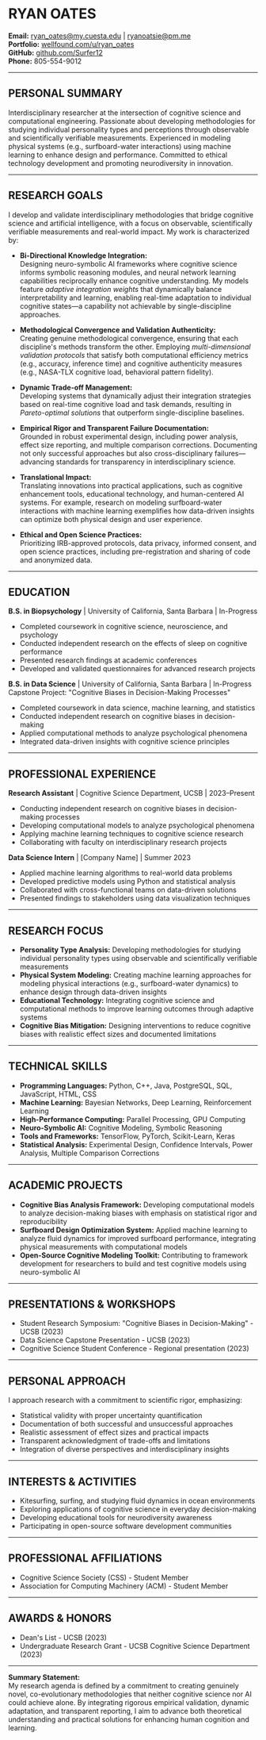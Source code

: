 # RYAN OATES

**Email:** ryan_oates@my.cuesta.edu | ryanoatsie@pm.me  
**Portfolio:** [wellfound.com/u/ryan_oates](https://wellfound.com/u/ryan_oates)  
**GitHub:** [github.com/Surfer12](https://github.com/Surfer12)  
**Phone:** 805-554-9012

---

## PERSONAL SUMMARY

Interdisciplinary researcher at the intersection of cognitive science and computational engineering. Passionate about developing methodologies for studying individual personality types and perceptions through observable and scientifically verifiable measurements. Experienced in modeling physical systems (e.g., surfboard-water interactions) using machine learning to enhance design and performance. Committed to ethical technology development and promoting neurodiversity in innovation.

---

## RESEARCH GOALS

I develop and validate interdisciplinary methodologies that bridge cognitive science and artificial intelligence, with a focus on observable, scientifically verifiable measurements and real-world impact. My work is characterized by:

- **Bi-Directional Knowledge Integration:**  
  Designing neuro-symbolic AI frameworks where cognitive science informs symbolic reasoning modules, and neural network learning capabilities reciprocally enhance cognitive understanding. My models feature *adaptive integration weights* that dynamically balance interpretability and learning, enabling real-time adaptation to individual cognitive states—a capability not achievable by single-discipline approaches.

- **Methodological Convergence and Validation Authenticity:**  
  Creating genuine methodological convergence, ensuring that each discipline's methods transform the other. Employing *multi-dimensional validation protocols* that satisfy both computational efficiency metrics (e.g., accuracy, inference time) and cognitive authenticity measures (e.g., NASA-TLX cognitive load, behavioral pattern fidelity).

- **Dynamic Trade-off Management:**  
  Developing systems that dynamically adjust their integration strategies based on real-time cognitive load and task demands, resulting in *Pareto-optimal solutions* that outperform single-discipline baselines.

- **Empirical Rigor and Transparent Failure Documentation:**  
  Grounded in robust experimental design, including power analysis, effect size reporting, and multiple comparison corrections. Documenting not only successful approaches but also cross-disciplinary failures—advancing standards for transparency in interdisciplinary science.

- **Translational Impact:**  
  Translating innovations into practical applications, such as cognitive enhancement tools, educational technology, and human-centered AI systems. For example, research on modeling surfboard-water interactions with machine learning exemplifies how data-driven insights can optimize both physical design and user experience.

- **Ethical and Open Science Practices:**  
  Prioritizing IRB-approved protocols, data privacy, informed consent, and open science practices, including pre-registration and sharing of code and anonymized data.

---

## EDUCATION

**B.S. in Biopsychology** | University of California, Santa Barbara | In-Progress  
- Completed coursework in cognitive science, neuroscience, and psychology  
- Conducted independent research on the effects of sleep on cognitive performance  
- Presented research findings at academic conferences  
- Developed and validated questionnaires for advanced research projects

**B.S. in Data Science** | University of California, Santa Barbara | In-Progress  
Capstone Project: "Cognitive Biases in Decision-Making Processes"  
- Completed coursework in data science, machine learning, and statistics  
- Conducted independent research on cognitive biases in decision-making  
- Applied computational methods to analyze psychological phenomena  
- Integrated data-driven insights with cognitive science principles

---

## PROFESSIONAL EXPERIENCE

**Research Assistant** | Cognitive Science Department, UCSB | 2023–Present  
- Conducting independent research on cognitive biases in decision-making processes
- Developing computational models to analyze psychological phenomena
- Applying machine learning techniques to cognitive science research
- Collaborating with faculty on interdisciplinary research projects

**Data Science Intern** | [Company Name] | Summer 2023  
- Applied machine learning algorithms to real-world data problems
- Developed predictive models using Python and statistical analysis
- Collaborated with cross-functional teams on data-driven solutions
- Presented findings to stakeholders using data visualization techniques

---

## RESEARCH FOCUS

- **Personality Type Analysis:** Developing methodologies for studying individual personality types using observable and scientifically verifiable measurements  
- **Physical System Modeling:** Creating machine learning approaches for modeling physical interactions (e.g., surfboard-water dynamics) to enhance design through data-driven insights  
- **Educational Technology:** Integrating cognitive science and computational methods to improve learning outcomes through adaptive systems  
- **Cognitive Bias Mitigation:** Designing interventions to reduce cognitive biases with realistic effect sizes and documented limitations

---

## TECHNICAL SKILLS

- **Programming Languages:** Python, C++, Java, PostgreSQL, SQL, JavaScript, HTML, CSS  
- **Machine Learning:** Bayesian Networks, Deep Learning, Reinforcement Learning  
- **High-Performance Computing:** Parallel Processing, GPU Computing  
- **Neuro-Symbolic AI:** Cognitive Modeling, Symbolic Reasoning  
- **Tools and Frameworks:** TensorFlow, PyTorch, Scikit-Learn, Keras  
- **Statistical Analysis:** Experimental Design, Confidence Intervals, Power Analysis, Multiple Comparison Corrections

---

## ACADEMIC PROJECTS

- **Cognitive Bias Analysis Framework:** Developing computational models to analyze decision-making biases with emphasis on statistical rigor and reproducibility
- **Surfboard Design Optimization System:** Applied machine learning to analyze fluid dynamics for improved surfboard performance, integrating physical measurements with computational models
- **Open-Source Cognitive Modeling Toolkit:** Contributing to framework development for researchers to build and test cognitive models using neuro-symbolic AI

---

## PRESENTATIONS & WORKSHOPS

- Student Research Symposium: "Cognitive Biases in Decision-Making" - UCSB (2023)
- Data Science Capstone Presentation - UCSB (2023)
- Cognitive Science Student Conference - Regional presentation (2023)

---

## PERSONAL APPROACH

I approach research with a commitment to scientific rigor, emphasizing:
- Statistical validity with proper uncertainty quantification
- Documentation of both successful and unsuccessful approaches
- Realistic assessment of effect sizes and practical impacts
- Transparent acknowledgment of trade-offs and limitations
- Integration of diverse perspectives and interdisciplinary insights

---

## INTERESTS & ACTIVITIES

- Kitesurfing, surfing, and studying fluid dynamics in ocean environments  
- Exploring applications of cognitive science in everyday decision-making  
- Developing educational tools for neurodiversity awareness  
- Participating in open-source software development communities

---

## PROFESSIONAL AFFILIATIONS

- Cognitive Science Society (CSS) - Student Member
- Association for Computing Machinery (ACM) - Student Member

---

## AWARDS & HONORS

- Dean's List - UCSB (2023)
- Undergraduate Research Grant - UCSB Cognitive Science Department (2023)

---

**Summary Statement:**  
My research agenda is defined by a commitment to creating genuinely novel, co-evolutionary methodologies that neither cognitive science nor AI could achieve alone. By integrating rigorous empirical validation, dynamic adaptation, and transparent reporting, I aim to advance both theoretical understanding and practical solutions for enhancing human cognition and learning.
